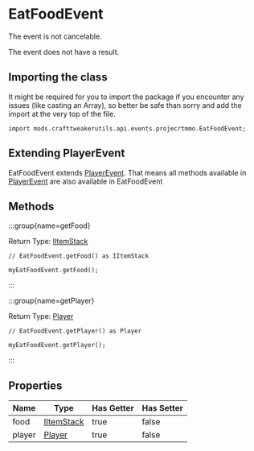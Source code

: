 # EatFoodEvent

The event is not cancelable.

The event does not have a result.

## Importing the class

It might be required for you to import the package if you encounter any issues (like casting an Array), so better be safe than sorry and add the import at the very top of the file.
```zenscript
import mods.crafttweakerutils.api.events.projecrtmmo.EatFoodEvent;
```


## Extending PlayerEvent

EatFoodEvent extends [PlayerEvent](/forge/api/event/entity/player/PlayerEvent). That means all methods available in [PlayerEvent](/forge/api/event/entity/player/PlayerEvent) are also available in EatFoodEvent

## Methods

:::group{name=getFood}

Return Type: [IItemStack](/vanilla/api/item/IItemStack)

```zenscript
// EatFoodEvent.getFood() as IItemStack

myEatFoodEvent.getFood();
```

:::

:::group{name=getPlayer}

Return Type: [Player](/mods/sixikutils/pmmo/player/Player)

```zenscript
// EatFoodEvent.getPlayer() as Player

myEatFoodEvent.getPlayer();
```

:::


## Properties

|  Name  |                     Type                      | Has Getter | Has Setter |
|--------|-----------------------------------------------|------------|------------|
| food   | [IItemStack](/vanilla/api/item/IItemStack)    | true       | false      |
| player | [Player](/mods/sixikutils/pmmo/player/Player) | true       | false      |

